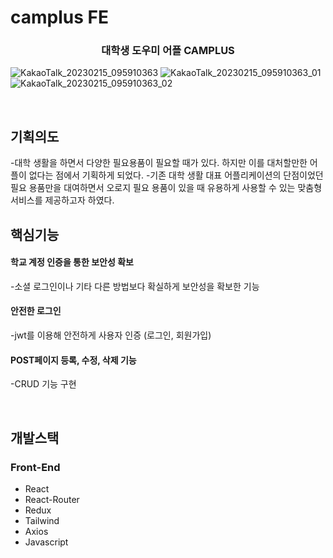 # **camplus FE**

### <div align="center">대학생 도우미 어플 CAMPLUS</div>

![KakaoTalk_20230215_095910363](https://user-images.githubusercontent.com/90459652/218897878-c571300f-5927-4f38-8c10-715c24fde96b.jpg)
![KakaoTalk_20230215_095910363_01](https://user-images.githubusercontent.com/90459652/218897889-d3ee69af-4f1b-4548-95bc-edf039a9cbf7.jpg)
![KakaoTalk_20230215_095910363_02](https://user-images.githubusercontent.com/90459652/218897892-e30787a3-9765-4da2-a290-927658c18117.jpg)

<br />

## 기획의도

-대학 생활을 하면서 다양한 필요용품이 필요할 때가 있다. 하지만 이를 대처할만한 어플이 없다는 점에서 기획하게 되었다.
-기존 대학 생활 대표 어플리케이션의 단점이었던 필요 용품만을 대여하면서 오로지 필요 용품이 있을 때 유용하게 사용할 수 있는 맞춤형 서비스를 제공하고자 하였다.
<br />

## 핵심기능

#### 학교 계정 인증을 통한 보안성 확보
  -소셜 로그인이나 기타 다른 방법보다 확실하게 보안성을 확보한 기능
  
#### 안전한 로그인
  -jwt를 이용해 안전하게 사용자 인증 (로그인, 회원가입)
  
#### POST페이지 등록, 수정, 삭제 기능
  -CRUD 기능 구현
  
  <br />
  
  ## 개발스택
  
  ### Front-End

- React
- React-Router
- Redux
- Tailwind
- Axios
- Javascript
